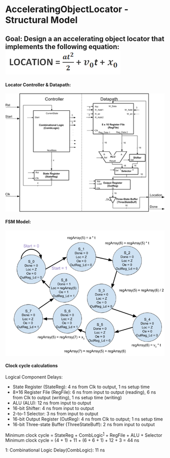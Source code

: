 # AcceleratingObjectLocator - Structural Model
## Goal: Design a an accelerating object locator that implements the following equation: ![Image of Locator Equation](https://raw.githubusercontent.com/tanhuynh226/AcceleratingObjectLocator/main/images/locator-equation.gif)


#### Locator Controller & Datapath:
![Image of Locator Figure](https://raw.githubusercontent.com/tanhuynh226/AcceleratingObjectLocator/main/images/locator-figure.gif)

#### FSM Model:
![Image of FSM](https://raw.githubusercontent.com/tanhuynh226/AcceleratingObjectLocator/main/images/FSMD%20Model%20for%20Lab%203s.png)

#### Clock cycle calculations
Logical Component Delays:
*	State Register (StateReg): 4 ns from Clk to output, 1 ns setup time
*	8×16 Register File (RegFile): 6 ns from input to output (reading), 6 ns from Clk to output (writing), 1 ns setup time (writing)
*	ALU (ALU): 12 ns from input to output
*	16-bit Shifter: 4 ns from input to output
*	2-to-1 Selector: 3 ns from input to output
*	16-bit Output Register (OutReg): 4 ns from Clk to output; 1 ns setup time
*	16-bit Three-state Buffer (ThreeStateBuff): 2 ns from input to output


Minimum clock cycle = StateReg + CombLogic<sup>[1](#1)</sup> + RegFile + ALU + Selector
Minimum clock cycle = (4 + 1) + 11 + (6 + 6 + 1) + 12 + 3 = 44 ns

<Comb Logic="1">1</a>: Combinational Logic Delay(CombLogic): 11 ns
